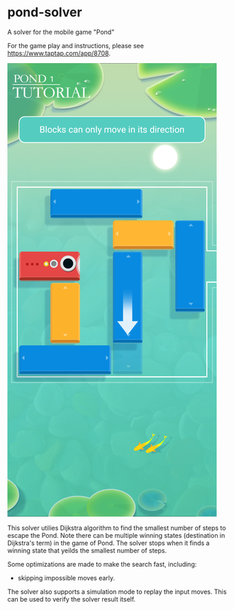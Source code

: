 # pond-solver
A solver for the mobile game "Pond"

For the game play and instructions, please see https://www.taptap.com/app/8708.

![Example step of game play (from Tutorial)](https://github.com/bcstyle/pond-solver/blob/master/pond-game-play-example.png)

This solver utilies Dijkstra algorithm to find the smallest number of steps to escape the Pond. Note there can be multiple winning states (destination in Dijkstra's term) in the game of Pond. The solver stops when it finds a winning state that yeilds the smallest number of steps.

Some optimizations are made to make the search fast, including:
 * skipping impossible moves early.

The solver also supports a simulation mode to replay the input moves. This can be used to verify the solver result itself.

